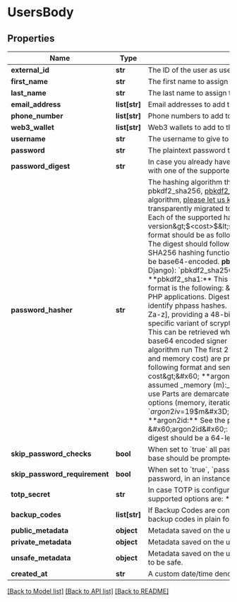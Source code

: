 # UsersBody

## Properties
Name | Type | Description | Notes
------------ | ------------- | ------------- | -------------
**external_id** | **str** | The ID of the user as used in your external systems or your previous authentication solution. Must be unique across your instance. | [optional] 
**first_name** | **str** | The first name to assign to the user | [optional] 
**last_name** | **str** | The last name to assign to the user | [optional] 
**email_address** | **list[str]** | Email addresses to add to the user. Must be unique across your instance. The first email address will be set as the user&#x27;s primary email address. | [optional] 
**phone_number** | **list[str]** | Phone numbers to add to the user. Must be unique across your instance. The first phone number will be set as the user&#x27;s primary phone number. | [optional] 
**web3_wallet** | **list[str]** | Web3 wallets to add to the user. Must be unique across your instance. The first wallet will be set as the user&#x27;s primary wallet. | [optional] 
**username** | **str** | The username to give to the user. It must be unique across your instance. | [optional] 
**password** | **str** | The plaintext password to give the user. Must be at least 8 characters long, and can not be in any list of hacked passwords. | [optional] 
**password_digest** | **str** | In case you already have the password digests and not the passwords, you can use them for the newly created user via this property. The digests should be generated with one of the supported algorithms. The hashing algorithm can be specified using the &#x60;password_hasher&#x60; property. | [optional] 
**password_hasher** | **str** | The hashing algorithm that was used to generate the password digest. The algorithms we support at the moment are [bcrypt](https://en.wikipedia.org/wiki/Bcrypt), [bcrypt_sha256_django](https://docs.djangoproject.com/en/4.0/topics/auth/passwords/), [md5](https://en.wikipedia.org/wiki/MD5), pbkdf2_sha256, [pbkdf2_sha256_django](https://docs.djangoproject.com/en/4.0/topics/auth/passwords/), [phpass](https://www.openwall.com/phpass/), [scrypt_firebase](https://firebaseopensource.com/projects/firebase/scrypt/), [sha256](https://en.wikipedia.org/wiki/SHA-2) and the [argon2](https://argon2.online/) variants argon2i and argon2id.  If you need support for any particular hashing algorithm, [please let us know](https://clerk.com/support).  Note: for password hashers considered insecure (at this moment MD5 and SHA256), the corresponding user password hashes will be transparently migrated to Bcrypt (a secure hasher) upon the user&#x27;s first successful password sign in. Insecure schemes are marked with &#x60;(insecure)&#x60; in the list below.  Each of the supported hashers expects the incoming digest to be in a particular format. Specifically:  **bcrypt:** The digest should be of the following form:  &#x60;$&lt;algorithm version&gt;$&lt;cost&gt;$&lt;salt &amp; hash&gt;&#x60;  **bcrypt_sha256_django:** This is the Django-specific variant of Bcrypt, using SHA256 hashing function. The format should be as follows (as exported from Django):  &#x60;bcrypt_sha256$$&lt;algorithm version&gt;$&lt;cost&gt;$&lt;salt &amp; hash&gt;&#x60;  **md5** (insecure): The digest should follow the regular form e.g.:  &#x60;5f4dcc3b5aa765d61d8327deb882cf99&#x60;  **pbkdf2_sha256:** This is the PBKDF2 algorithm using the SHA256 hashing function. The format should be as follows:  &#x60;pbkdf2_sha256$&lt;iterations&gt;$&lt;salt&gt;$&lt;hash&gt;&#x60;  Note: Both the salt and the hash are expected to be base64-encoded.  **pbkdf2_sha256_django:** This is the Django-specific variant of PBKDF2 and the digest should have the following format (as exported from Django):  &#x60;pbkdf2_sha256$&lt;iterations&gt;$&lt;salt&gt;$&lt;hash&gt;&#x60;  Note: The salt is expected to be un-encoded, the hash is expected base64-encoded.  **pbkdf2_sha1:** This is similar to pkbdf2_sha256_django, but with two differences: 1. uses sha1 instead of sha256 2. accepts the hash as a hex-encoded string  The format is the following:  &#x60;pbkdf2_sha1$&lt;iterations&gt;$&lt;salt&gt;$&lt;hash-as-hex-string&gt;&#x60;  **phpass:** Portable public domain password hashing framework for use in PHP applications. Digests hashed with phpass have the following sections:  The format is the following:  &#x60;$P$&lt;rounds&gt;&lt;salt&gt;&lt;encoded-checksum&gt;&#x60;  - $P$ is the prefix used to identify phpass hashes. - rounds is a single character encoding a 6-bit integer representing the number of rounds used. - salt is eight characters drawn from [./0-9A-Za-z], providing a 48-bit salt. - checksum is 22 characters drawn from the same set, encoding the 128-bit checksum with MD5.  **scrypt_firebase:** The Firebase-specific variant of scrypt. The value is expected to have 6 segments separated by the $ character and include the following information:  _hash:_ The actual Base64 hash. This can be retrieved when exporting the user from Firebase. _salt:_ The salt used to generate the above hash. Again, this is given when exporting the user. _signer key:_ The base64 encoded signer key. _salt separator:_ The base64 encoded salt separator. _rounds:_ The number of rounds the algorithm needs to run. _memory cost:_ The cost of the algorithm run  The first 2 (hash and salt) are per user and can be retrieved when exporting the user from Firebase. The other 4 values (signer key, salt separator, rounds and memory cost) are project-wide settings and can be retrieved from the project&#x27;s password hash parameters.  Once you have all these, you can combine it in the following format and send this as the digest in order for Clerk to accept it:  &#x60;&lt;hash&gt;$&lt;salt&gt;$&lt;signer key&gt;$&lt;salt separator&gt;$&lt;rounds&gt;$&lt;memory cost&gt;&#x60;  **argon2i:** Algorithms in the argon2 family generate digests that encode the following information:  _version (v):_ The argon version, version 19 is assumed _memory (m):_ The memory used by the algorithm (in kibibytes) _iterations (t):_ The number of iterations to perform _parallelism (p):_ The number of threads to use  Parts are demarcated by the &#x60;$&#x60; character, with the first part identifying the algorithm variant. The middle part is a comma-separated list of the encoding options (memory, iterations, parallelism). The final part is the actual digest.  &#x60;$argon2i$v&#x3D;19$m&#x3D;4096,t&#x3D;3,p&#x3D;1$4t6CL3P7YiHBtwESXawI8Hm20zJj4cs7/4/G3c187e0$m7RQFczcKr5bIR0IIxbpO2P0tyrLjf3eUW3M3QSwnLc&#x60;  **argon2id:** See the previous algorithm for an explanation of the formatting.  For the argon2id case, the value of the algorithm in the first part of the digest is &#x60;argon2id&#x60;:  &#x60;$argon2id$v&#x3D;19$m&#x3D;64,t&#x3D;4,p&#x3D;8$Z2liZXJyaXNo$iGXEpMBTDYQ8G/71tF0qGjxRHEmR3gpGULcE93zUJVU&#x60;  **sha256** (insecure): The digest should be a 64-length hex string, e.g.:  &#x60;9f86d081884c7d659a2feaa0c55ad015a3bf4f1b2b0b822cd15d6c15b0f00a08&#x60; | [optional] 
**skip_password_checks** | **bool** | When set to &#x60;true&#x60; all password checks are skipped. It is recommended to use this method only when migrating plaintext passwords to Clerk. Upon migration the user base should be prompted to pick stronger password. | [optional] 
**skip_password_requirement** | **bool** | When set to &#x60;true&#x60;, &#x60;password&#x60; is not required anymore when creating the user and can be omitted. This is useful when you are trying to create a user that doesn&#x27;t have a password, in an instance that is using passwords. Please note that you cannot use this flag if password is the only way for a user to sign into your instance. | [optional] 
**totp_secret** | **str** | In case TOTP is configured on the instance, you can provide the secret to enable it on the newly created user without the need to reset it. Please note that currently the supported options are: * Period: 30 seconds * Code length: 6 digits * Algorithm: SHA1 | [optional] 
**backup_codes** | **list[str]** | If Backup Codes are configured on the instance, you can provide them to enable it on the newly created user without the need to reset them. You must provide the backup codes in plain format or the corresponding bcrypt digest. | [optional] 
**public_metadata** | **object** | Metadata saved on the user, that is visible to both your Frontend and Backend APIs | [optional] 
**private_metadata** | **object** | Metadata saved on the user, that is only visible to your Backend API | [optional] 
**unsafe_metadata** | **object** | Metadata saved on the user, that can be updated from both the Frontend and Backend APIs. Note: Since this data can be modified from the frontend, it is not guaranteed to be safe. | [optional] 
**created_at** | **str** | A custom date/time denoting _when_ the user signed up to the application, specified in RFC3339 format (e.g. &#x60;2012-10-20T07:15:20.902Z&#x60;). | [optional] 

[[Back to Model list]](../README.md#documentation-for-models) [[Back to API list]](../README.md#documentation-for-api-endpoints) [[Back to README]](../README.md)

